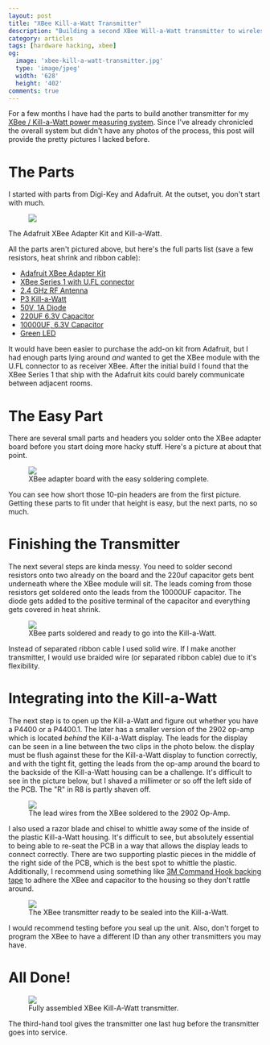 ```yaml
---
layout: post
title: "XBee Kill-a-Watt Transmitter"
description: "Building a second XBee Will-a-Watt transmitter to wirelessly record power consumption"
category: articles
tags: [hardware hacking, xbee]
og:
  image: 'xbee-kill-a-watt-transmitter.jpg'
  type: 'image/jpeg'
  width: '628'
  height: '402'
comments: true
---
```


For a few months I have had the parts to build another transmitter for my [XBee / Kill-a-Watt power measuring system](http://www.ladyada.net/make/tweetawatt/).  Since I've already chronicled the overall system but didn't have any photos of the process, this post will provide the pretty pictures I lacked before.

# The Parts
I started with parts from Digi-Key and Adafruit.  At the outset, you don't start with much.

<div class="center">
  <figure>
    <a href="{{ site.url }}/images/xbee-kill-a-watt-parts.jpg"><img src="{{ site.url }}/images/xbee-kill-a-watt-parts.jpg"></a>
  </figure>
  <figcaption>The Adafruit XBee Adapter Kit and Kill-a-Watt.</figcaption>
</div>

All the parts aren't pictured above, but here's the full parts list (save a few resistors, heat shrink and ribbon cable):

* [Adafruit XBee Adapter Kit](http://www.adafruit.com/products/126)
* [XBee Series 1 with U.FL connector](http://www.digikey.com/product-search/en/XB24-AUI-001-ND)
* [2.4 GHz RF Antenna](http://www.digikey.com/product-search/en/W1049B050/553-1826-ND)
* [P3 Kill-a-Watt](http://www.newegg.com/Product/Product.aspx?Item=N82E16882715001)
* [50V, 1A Diode](http://www.digikey.com/product-detail/en/1N4001/1N4001FSCT-ND)
* [220UF 6.3V Capacitor](http://www.digikey.com/product-detail/en/ECA-0JM221/P5112-ND)
* [10000UF, 6.3V Capacitor](http://www.digikey.com/product-detail/en/ECA-0JM103/P5120-ND)
* [Green LED](http://www.digikey.com/product-detail/en/MV64530/1080-1128-ND)

It would have been easier to purchase the add-on kit from Adafruit, but I had enough parts lying around _and_ wanted to get the XBee module with the U.FL connector to as receiver XBee.  After the initial build I found that the XBee Series 1 that ship with the Adafruit kits could barely communicate between adjacent rooms.

# The Easy Part

There are several small parts and headers you solder onto the XBee adapter board before you start doing more hacky stuff.  Here's a picture at about that point.

<div class="center">
  <figure>
    <a href="{{ site.url }}/images/xbee-kill-a-watt-easy-complete.jpg"><img src="{{ site.url }}/images/xbee-kill-a-watt-easy-complete.jpg"></a>
    <figcaption>XBee adapter board with the easy soldering complete.</figcaption>
  </figure>
</div>

You can see how short those 10-pin headers are from the first picture.  Getting these parts to fit under that height is easy, but the next parts, no so much.

# Finishing the Transmitter

The next several steps are kinda messy.  You need to solder second resistors onto two already on the board and the 220uf capacitor gets bent underneath where the XBee module will sit.  The leads coming from those resistors get soldered onto the leads from the 10000UF capacitor.  The diode gets added to the positive terminal of the capacitor and everything gets covered in heat shrink.

<div class="center">
  <figure>
    <a href="{{ site.url }}/images/xbee-kill-a-watt-parts-soldered.jpg"><img src="{{ site.url }}/images/xbee-kill-a-watt-parts-soldered.jpg"></a>
    <figcaption>XBee parts soldered and ready to go into the Kill-a-Watt.</figcaption>
  </figure>
</div>

Instead of separated ribbon cable I used solid wire.  If I make another transmitter, I would use braided wire (or separated ribbon cable) due to it's flexibility.

# Integrating into the Kill-a-Watt

The next step is to open up the Kill-a-Watt and figure out whether you have a P4400 or a P4400.1.  The later has a smaller version of the 2902 op-amp which is located _behind_ the Kill-a-Watt display.  The leads for the display can be seen in a line between the two clips in the photo below.  the display must be flush against these for the Kill-a-Watt display to function correctly, and with the tight fit, getting the leads from the op-amp around the board to the backside of the Kill-a-Watt housing can be a challenge.  It's difficult to see in the picture below, but I shaved a millimeter or so off the left side of the PCB.  The "R" in R8 is partly shaven off.

<div class="center">
  <figure>
    <a href="{{ site.url }}/images/xbee-kill-a-watt-board-with-leads.jpg"><img src="{{ site.url }}/images/xbee-kill-a-watt-board-with-leads.jpg"></a>
    <figcaption>The lead wires from the XBee soldered to the 2902 Op-Amp.</figcaption>
  </figure>
</div>

I also used a razor blade and chisel to whittle away some of the inside of the plastic Kill-a-Watt housing.  It's difficult to see, but absolutely essential to being able to re-seat the PCB in a way that allows the display leads to connect correctly.  There are two supporting plastic pieces in the middle of the right side of the PCB, which is the best spot to whittle the plastic.  Additionally, I recommend using something like [3M Command Hook backing tape](http://www.digikey.com/product-detail/en/17026/3M12109-ND) to adhere the XBee and capacitor to the housing so they don't rattle around.

<div class="center">
  <figure>
    <a href="{{ site.url }}/images/xbee-kill-a-watt-in-housing.jpg"><img src="{{ site.url }}/images/xbee-kill-a-watt-in-housing.jpg"></a>
    <figcaption>The XBee transmitter ready to be sealed into the Kill-a-Watt.</figcaption>
  </figure>
</div>

I would recommend testing before you seal up the unit.  Also, don't forget to program the XBee to have a different ID than any other transmitters you may have.

# All Done!

<div class="center">
  <figure>
    <a href="{{ site.url }}/images/xbee-kill-a-watt-transmitter-complete.jpg"><img src="{{ site.url }}/images/xbee-kill-a-watt-transmitter-complete.jpg"></a>
    <figcaption>Fully assembled XBee Kill-A-Watt transmitter.</figcaption>
  </figure>
</div>

The third-hand tool gives the transmitter one last hug before the transmitter goes into service.
